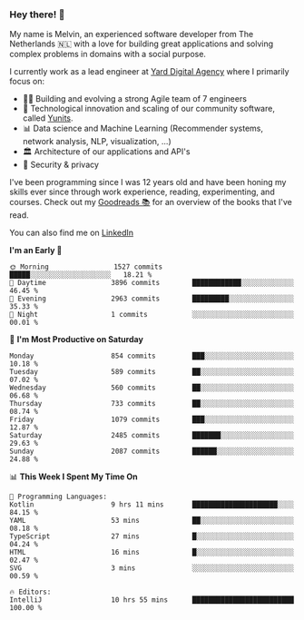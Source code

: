 ### Hey there! 👋

My name is Melvin, an experienced software developer from The Netherlands 🇳🇱 with a love for building great applications and solving complex problems in domains with a social purpose. 

I currently work as a lead engineer at [Yard Digital Agency](https://github.com/yardinternet) where I primarily focus on:

* 👏🏼 Building and evolving a strong Agile team of 7 engineers
* 🚀 Technological innovation and scaling of our community software, called [Yunits](https://www.yunits.com/).
* 📊 Data science and Machine Learning (Recommender systems, network analysis, NLP, visualization, ...)
* 🏛 Architecture of our applications and API's
* 🔐 Security & privacy

I've been programming since I was 12 years old and have been honing my skills ever since through work experience, reading, experimenting, and courses.
Check out my [Goodreads 📚](https://goodreads.com/melvinkoopmans) for an overview of the books that I've read. 

You can also find me on [LinkedIn](https://www.linkedin.com/in/melvinkoopmans)

<!--START_SECTION:waka-->
**I'm an Early 🐤** 

```text
🌞 Morning                1527 commits        █████░░░░░░░░░░░░░░░░░░░░   18.21 % 
🌆 Daytime                3896 commits        ████████████░░░░░░░░░░░░░   46.45 % 
🌃 Evening                2963 commits        █████████░░░░░░░░░░░░░░░░   35.33 % 
🌙 Night                  1 commits           ░░░░░░░░░░░░░░░░░░░░░░░░░   00.01 % 
```
📅 **I'm Most Productive on Saturday** 

```text
Monday                   854 commits         ███░░░░░░░░░░░░░░░░░░░░░░   10.18 % 
Tuesday                  589 commits         ██░░░░░░░░░░░░░░░░░░░░░░░   07.02 % 
Wednesday                560 commits         ██░░░░░░░░░░░░░░░░░░░░░░░   06.68 % 
Thursday                 733 commits         ██░░░░░░░░░░░░░░░░░░░░░░░   08.74 % 
Friday                   1079 commits        ███░░░░░░░░░░░░░░░░░░░░░░   12.87 % 
Saturday                 2485 commits        ███████░░░░░░░░░░░░░░░░░░   29.63 % 
Sunday                   2087 commits        ██████░░░░░░░░░░░░░░░░░░░   24.88 % 
```


📊 **This Week I Spent My Time On** 

```text
💬 Programming Languages: 
Kotlin                   9 hrs 11 mins       █████████████████████░░░░   84.15 % 
YAML                     53 mins             ██░░░░░░░░░░░░░░░░░░░░░░░   08.18 % 
TypeScript               27 mins             █░░░░░░░░░░░░░░░░░░░░░░░░   04.24 % 
HTML                     16 mins             █░░░░░░░░░░░░░░░░░░░░░░░░   02.47 % 
SVG                      3 mins              ░░░░░░░░░░░░░░░░░░░░░░░░░   00.59 % 

🔥 Editors: 
IntelliJ                 10 hrs 55 mins      █████████████████████████   100.00 % 
```


<!--END_SECTION:waka-->
